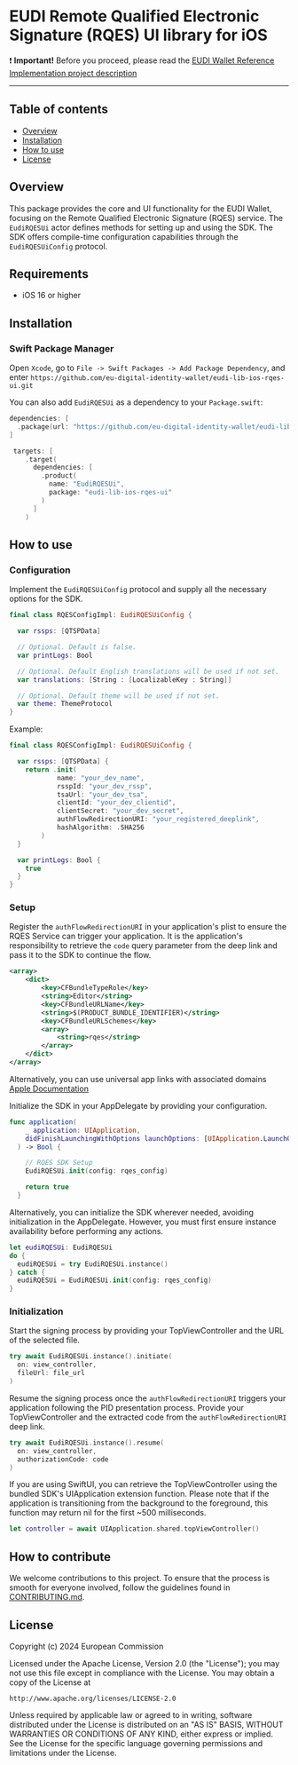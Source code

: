 # EUDI Remote Qualified Electronic Signature (RQES) UI library for iOS

:heavy_exclamation_mark: **Important!** Before you proceed, please read
the [EUDI Wallet Reference Implementation project description](https://github.com/eu-digital-identity-wallet/.github/blob/main/profile/reference-implementation.md)

----

## Table of contents

* [Overview](#overview)
* [Installation](#installation)
* [How to use](#how-to-use)
* [License](#license)

## Overview

This package provides the core and UI functionality for the EUDI Wallet, focusing on the Remote Qualified Electronic Signature (RQES) service. 
The `EudiRQESUi` actor defines methods for setting up and using the SDK. The SDK offers compile-time configuration capabilities through the `EudiRQESUiConfig` protocol.

## Requirements

- iOS 16 or higher

## Installation

### Swift Package Manager

Open `Xcode`, go to `File -> Swift Packages -> Add Package Dependency`, and enter `https://github.com/eu-digital-identity-wallet/eudi-lib-ios-rqes-ui.git`

You can also add `EudiRQESUi` as a dependency to your `Package.swift`:
```swift
dependencies: [
  .package(url: "https://github.com/eu-digital-identity-wallet/eudi-lib-ios-rqes-ui.git", from: "LATEST_RELEASE")
]
```

```swift
 targets: [
    .target(
      dependencies: [
        .product(
          name: "EudiRQESUi",
          package: "eudi-lib-ios-rqes-ui"
        )
      ]
    )
```

## How to use

### Configuration

Implement the `EudiRQESUiConfig` protocol and supply all the necessary options for the SDK.

```swift
final class RQESConfigImpl: EudiRQESUiConfig {

  var rssps: [QTSPData]

  // Optional. Default is false.
  var printLogs: Bool

  // Optional. Default English translations will be used if not set.
  var translations: [String : [LocalizableKey : String]]

  // Optional. Default theme will be used if not set.
  var theme: ThemeProtocol
}
```

Example:

```swift
final class RQESConfigImpl: EudiRQESUiConfig {

  var rssps: [QTSPData] {
    return .init(
            name: "your_dev_name",
            rsspId: "your_dev_rssp",
            tsaUrl: "your_dev_tsa",
            clientId: "your_dev_clientid",
            clientSecret: "your_dev_secret",
            authFlowRedirectionURI: "your_registered_deeplink",
            hashAlgorithm: .SHA256
        )
  }

  var printLogs: Bool {
    true
  }
}
```

### Setup

Register the `authFlowRedirectionURI` in your application's plist to ensure the RQES Service can trigger your application.
It is the application's responsibility to retrieve the `code` query parameter from the deep link and pass it to the SDK to continue the flow.

```Xml
<array>
	<dict>
		<key>CFBundleTypeRole</key>
		<string>Editor</string>
		<key>CFBundleURLName</key>
		<string>$(PRODUCT_BUNDLE_IDENTIFIER)</string>
		<key>CFBundleURLSchemes</key>
		<array>
			<string>rqes</string>
		</array>
	</dict>
</array>
```

Alternatively, you can use universal app links with associated domains [Apple Documentation](https://developer.apple.com/documentation/xcode/supporting-associated-domains)

Initialize the SDK in your AppDelegate by providing your configuration.

```swift
func application(
    _ application: UIApplication,
    didFinishLaunchingWithOptions launchOptions: [UIApplication.LaunchOptionsKey: Any]? = nil
  ) -> Bool {

    // RQES SDK Setup
    EudiRQESUi.init(config: rqes_config)

    return true
  }
```

Alternatively, you can initialize the SDK wherever needed, avoiding initialization in the AppDelegate. 
However, you must first ensure instance availability before performing any actions.

```swift
let eudiRQESUi: EudiRQESUi
do {
  eudiRQESUi = try EudiRQESUi.instance()
} catch {
  eudiRQESUi = EudiRQESUi.init(config: rqes_config)
}
```

### Initialization

Start the signing process by providing your TopViewController and the URL of the selected file.

```swift
try await EudiRQESUi.instance().initiate(
  on: view_controller,
  fileUrl: file_url
)
```

Resume the signing process once the `authFlowRedirectionURI` triggers your application following the PID presentation process. 
Provide your TopViewController and the extracted code from the `authFlowRedirectionURI` deep link.

```swift
try await EudiRQESUi.instance().resume(
  on: view_controller,
  authorizationCode: code
)
```

If you are using SwiftUI, you can retrieve the TopViewController using the bundled SDK's UIApplication extension function.
Please note that if the application is transitioning from the background to the foreground, this function may return nil for the first ~500 milliseconds.

```swift
let controller = await UIApplication.shared.topViewController()
```

## How to contribute

We welcome contributions to this project. To ensure that the process is smooth for everyone
involved, follow the guidelines found in [CONTRIBUTING.md](CONTRIBUTING.md).

## License

Copyright (c) 2024 European Commission

Licensed under the Apache License, Version 2.0 (the "License");
you may not use this file except in compliance with the License.
You may obtain a copy of the License at

    http://www.apache.org/licenses/LICENSE-2.0

Unless required by applicable law or agreed to in writing, software
distributed under the License is distributed on an "AS IS" BASIS,
WITHOUT WARRANTIES OR CONDITIONS OF ANY KIND, either express or implied.
See the License for the specific language governing permissions and
limitations under the License.
